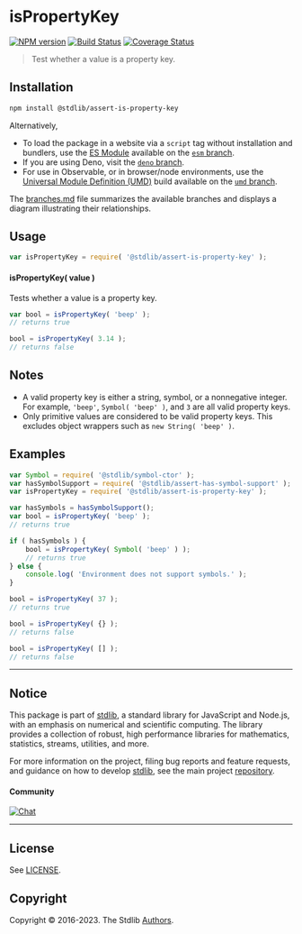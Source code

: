 <!--

@license Apache-2.0

Copyright (c) 2021 The Stdlib Authors.

Licensed under the Apache License, Version 2.0 (the "License");
you may not use this file except in compliance with the License.
You may obtain a copy of the License at

   http://www.apache.org/licenses/LICENSE-2.0

Unless required by applicable law or agreed to in writing, software
distributed under the License is distributed on an "AS IS" BASIS,
WITHOUT WARRANTIES OR CONDITIONS OF ANY KIND, either express or implied.
See the License for the specific language governing permissions and
limitations under the License.

-->

# isPropertyKey

[![NPM version][npm-image]][npm-url] [![Build Status][test-image]][test-url] [![Coverage Status][coverage-image]][coverage-url] <!-- [![dependencies][dependencies-image]][dependencies-url] -->

> Test whether a value is a property key.

<!-- Section to include introductory text. Make sure to keep an empty line after the intro `section` element and another before the `/section` close. -->

<section class="intro">

</section>

<!-- /.intro -->

<!-- Package usage documentation. -->

<section class="installation">

## Installation

```bash
npm install @stdlib/assert-is-property-key
```

Alternatively,

-   To load the package in a website via a `script` tag without installation and bundlers, use the [ES Module][es-module] available on the [`esm` branch][esm-url].
-   If you are using Deno, visit the [`deno` branch][deno-url].
-   For use in Observable, or in browser/node environments, use the [Universal Module Definition (UMD)][umd] build available on the [`umd` branch][umd-url].

The [branches.md][branches-url] file summarizes the available branches and displays a diagram illustrating their relationships.

</section>

<section class="usage">

## Usage

```javascript
var isPropertyKey = require( '@stdlib/assert-is-property-key' );
```

#### isPropertyKey( value )

Tests whether a value is a property key.

```javascript
var bool = isPropertyKey( 'beep' );
// returns true

bool = isPropertyKey( 3.14 );
// returns false
```

</section>

<!-- /.usage -->

<!-- Package usage notes. Make sure to keep an empty line after the `section` element and another before the `/section` close. -->

<section class="notes">

## Notes

-   A valid property key is either a string, symbol, or a nonnegative integer. For example, `'beep'`, `Symbol( 'beep' )`, and `3` are all valid property keys.
-   Only primitive values are considered to be valid property keys. This excludes object wrappers such as `new String( 'beep' )`.

</section>

<!-- /.notes -->

<!-- Package usage examples. -->

<section class="examples">

## Examples

<!-- eslint no-undef: "error" -->

```javascript
var Symbol = require( '@stdlib/symbol-ctor' );
var hasSymbolSupport = require( '@stdlib/assert-has-symbol-support' );
var isPropertyKey = require( '@stdlib/assert-is-property-key' );

var hasSymbols = hasSymbolSupport();
var bool = isPropertyKey( 'beep' );
// returns true

if ( hasSymbols ) {
    bool = isPropertyKey( Symbol( 'beep' ) );
    // returns true
} else {
    console.log( 'Environment does not support symbols.' );
}

bool = isPropertyKey( 37 );
// returns true

bool = isPropertyKey( {} );
// returns false

bool = isPropertyKey( [] );
// returns false
```

</section>

<!-- /.examples -->

<!-- Section to include cited references. If references are included, add a horizontal rule *before* the section. Make sure to keep an empty line after the `section` element and another before the `/section` close. -->

<section class="references">

</section>

<!-- /.references -->

<!-- Section for related `stdlib` packages. Do not manually edit this section, as it is automatically populated. -->

<section class="related">

</section>

<!-- /.related -->

<!-- Section for all links. Make sure to keep an empty line after the `section` element and another before the `/section` close. -->


<section class="main-repo" >

* * *

## Notice

This package is part of [stdlib][stdlib], a standard library for JavaScript and Node.js, with an emphasis on numerical and scientific computing. The library provides a collection of robust, high performance libraries for mathematics, statistics, streams, utilities, and more.

For more information on the project, filing bug reports and feature requests, and guidance on how to develop [stdlib][stdlib], see the main project [repository][stdlib].

#### Community

[![Chat][chat-image]][chat-url]

---

## License

See [LICENSE][stdlib-license].


## Copyright

Copyright &copy; 2016-2023. The Stdlib [Authors][stdlib-authors].

</section>

<!-- /.stdlib -->

<!-- Section for all links. Make sure to keep an empty line after the `section` element and another before the `/section` close. -->

<section class="links">

[npm-image]: http://img.shields.io/npm/v/@stdlib/assert-is-property-key.svg
[npm-url]: https://npmjs.org/package/@stdlib/assert-is-property-key

[test-image]: https://github.com/stdlib-js/assert-is-property-key/actions/workflows/test.yml/badge.svg?branch=main
[test-url]: https://github.com/stdlib-js/assert-is-property-key/actions/workflows/test.yml?query=branch:main

[coverage-image]: https://img.shields.io/codecov/c/github/stdlib-js/assert-is-property-key/main.svg
[coverage-url]: https://codecov.io/github/stdlib-js/assert-is-property-key?branch=main

<!--

[dependencies-image]: https://img.shields.io/david/stdlib-js/assert-is-property-key.svg
[dependencies-url]: https://david-dm.org/stdlib-js/assert-is-property-key/main

-->

[chat-image]: https://img.shields.io/gitter/room/stdlib-js/stdlib.svg
[chat-url]: https://gitter.im/stdlib-js/stdlib/

[stdlib]: https://github.com/stdlib-js/stdlib

[stdlib-authors]: https://github.com/stdlib-js/stdlib/graphs/contributors

[umd]: https://github.com/umdjs/umd
[es-module]: https://developer.mozilla.org/en-US/docs/Web/JavaScript/Guide/Modules

[deno-url]: https://github.com/stdlib-js/assert-is-property-key/tree/deno
[umd-url]: https://github.com/stdlib-js/assert-is-property-key/tree/umd
[esm-url]: https://github.com/stdlib-js/assert-is-property-key/tree/esm
[branches-url]: https://github.com/stdlib-js/assert-is-property-key/blob/main/branches.md

[stdlib-license]: https://raw.githubusercontent.com/stdlib-js/assert-is-property-key/main/LICENSE

</section>

<!-- /.links -->
